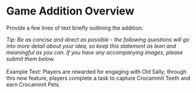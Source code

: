 # Game Addition Overview

Provide a few lines of text briefly outlining the addition.

_Tip: Be as concise and direct as possible - the following questions will go into more detail about your idea, so keep this statement as lean and meaningful as you can. If you have any accompanying images, please submit them below._\
\
Example Text: Players are rewarded for engaging with Old Sally; through this new feature, players complete a task to capture Crocammit Teeth and earn Crocammit Pets.
